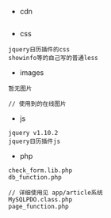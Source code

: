 * cdn

```

```

* css

```
jquery日历插件的css
showinfo等的自己写的普通less
```

* images

```
暂无图片

// 使用到的在线图片
```

* js

```
jquery v1.10.2
jquery日历插件js
```

* php

```
check_form.lib.php
db_function.php

// 详细使用见 app/article系统
MySQLPDO.class.php
page_function.php
```
